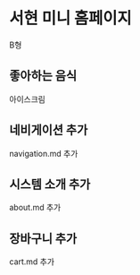 # 서현 미니 홈페이지
B형

## 좋아하는 음식
아이스크림<br>

## 네비게이션 추가
navigation.md 추가

## 시스템 소개 추가
about.md 추가

## 장바구니 추가
cart.md 추가
